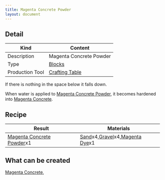```yaml
---
title: Magenta Concrete Powder
layout: document
---
```

## Detail

|Kind|Content|
|---|---|
|Description|Magenta Concrete Powder|
|Type|[Blocks](Blocks)|
|Production Tool|[Crafting Table](Crafting_Table)|

If there is nothing in the space below it falls down.

When water is applied to [Magenta Concrete Powder](Magenta_Concrete_Powder), it becomes hardened into [Magenta Concrete](Magenta_Concrete).

## Recipe

|Result|Materials|
|---|---|
|[Magenta Concrete Powder](Magenta_Concrete_Powder)x1|[Sand](Sand)x4,[Gravel](Gravel)x4,[Magenta Dye](Magenta_Dye)x1|

## What can be created

[Magenta Concrete](Magenta_Concrete),
